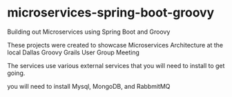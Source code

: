 # microservices-spring-boot-groovy
Building out Microservices using Spring Boot and Groovy

These projects were created to showcase Microservices Architecture at the local Dallas Groovy Grails User Group Meeting

The services use various external services that you will need to install to get going.

you will need to install Mysql, MongoDB, and RabbmitMQ
